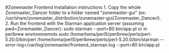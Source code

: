 #Zonemaster Frontend Installation instructions
	1. Copy the whole Zonemaster_Dancer folder to a folder named "zonemaster-gui" (ex: /usr/share/zonemaster_distribution/zonemaster-gui/Zonemaster_Dancer/).
	2. Run the frontend with the Starman application server (assuming pwd=Zonemaster_Dancer): 
		sudo starman --port=80 bin/app.pl
		or in perlbrew enviromnemnts
		sudo /home/toma/perl5/perlbrew/perls/perl-5.20.0/bin/perl /home/toma/perl5/perlbrew/perls/perl-5.20.0/bin/starman --error-log=/var/log/zonemaster/frontend_starman.log --port=80 bin/app.pl
